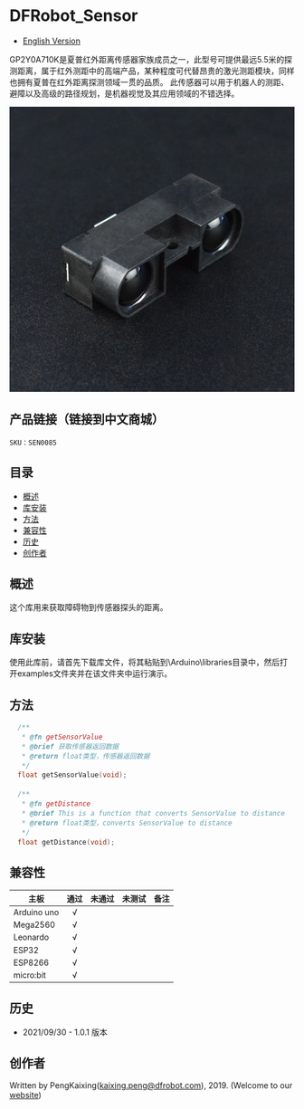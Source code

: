 # DFRobot_Sensor
- [English Version](./README.md)

GP2Y0A710K是夏普红外距离传感器家族成员之一，此型号可提供最远5.5米的探测距离，属于红外测距中的高端产品，某种程度可代替昂贵的激光测距模块，同样也拥有夏普在红外距离探测领域一贯的品质。 此传感器可以用于机器人的测距、避障以及高级的路径规划，是机器视觉及其应用领域的不错选择。

![产品效果图片](./resources/images/SEN0085.png)


## 产品链接（链接到中文商城）

    SKU：SEN0085

## 目录

  * [概述](#概述)
  * [库安装](#库安装)
  * [方法](#方法)
  * [兼容性](#兼容性)
  * [历史](#历史)
  * [创作者](#创作者)

## 概述

这个库用来获取障碍物到传感器探头的距离。

## 库安装

使用此库前，请首先下载库文件，将其粘贴到\Arduino\libraries目录中，然后打开examples文件夹并在该文件夹中运行演示。

## 方法

```C++
  /**
   * @fn getSensorValue
   * @brief 获取传感器返回数据
   * @return float类型，传感器返回数据
   */
  float getSensorValue(void);

  /**
   * @fn getDistance
   * @brief This is a function that converts SensorValue to distance 
   * @return float类型，converts SensorValue to distance 
   */
  float getDistance(void);
```

## 兼容性

主板               | 通过  | 未通过   | 未测试   | 备注
------------------ | :----------: | :----------: | :---------: | -----
Arduino uno        |      √       |              |             | 
Mega2560        |      √       |              |             | 
Leonardo        |      √       |              |             | 
ESP32           |      √       |              |             | 
ESP8266           |      √       |              |             | 
micro:bit        |      √       |              |             | 


## 历史

- 2021/09/30 - 1.0.1 版本

## 创作者

Written by PengKaixing(kaixing.peng@dfrobot.com), 2019. (Welcome to our [website](https://www.dfrobot.com/))





